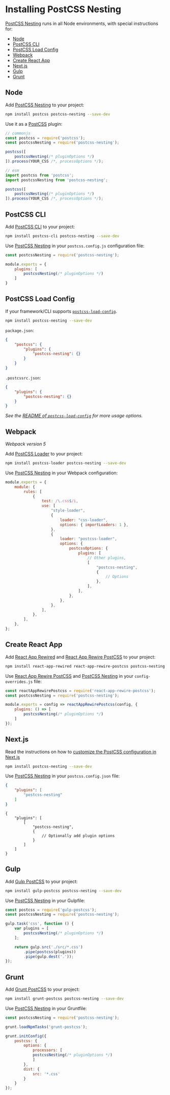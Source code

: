 # Installing PostCSS Nesting

[PostCSS Nesting] runs in all Node environments, with special instructions for:

- [Node](#node)
- [PostCSS CLI](#postcss-cli)
- [PostCSS Load Config](#postcss-load-config)
- [Webpack](#webpack)
- [Create React App](#create-react-app)
- [Next.js](#nextjs)
- [Gulp](#gulp)
- [Grunt](#grunt)



## Node

Add [PostCSS Nesting] to your project:

```bash
npm install postcss postcss-nesting --save-dev
```

Use it as a [PostCSS] plugin:

```js
// commonjs
const postcss = require('postcss');
const postcssNesting = require('postcss-nesting');

postcss([
	postcssNesting(/* pluginOptions */)
]).process(YOUR_CSS /*, processOptions */);
```

```js
// esm
import postcss from 'postcss';
import postcssNesting from 'postcss-nesting';

postcss([
	postcssNesting(/* pluginOptions */)
]).process(YOUR_CSS /*, processOptions */);
```

## PostCSS CLI

Add [PostCSS CLI] to your project:

```bash
npm install postcss-cli postcss-nesting --save-dev
```

Use [PostCSS Nesting] in your `postcss.config.js` configuration file:

```js
const postcssNesting = require('postcss-nesting');

module.exports = {
	plugins: [
		postcssNesting(/* pluginOptions */)
	]
}
```

## PostCSS Load Config

If your framework/CLI supports [`postcss-load-config`](https://github.com/postcss/postcss-load-config).

```bash
npm install postcss-nesting --save-dev
```

`package.json`:

```json
{
	"postcss": {
		"plugins": {
			"postcss-nesting": {}
		}
	}
}
```

`.postcssrc.json`:

```json
{
	"plugins": {
		"postcss-nesting": {}
	}
}
```

_See the [README of `postcss-load-config`](https://github.com/postcss/postcss-load-config#usage) for more usage options._

## Webpack

_Webpack version 5_

Add [PostCSS Loader] to your project:

```bash
npm install postcss-loader postcss-nesting --save-dev
```

Use [PostCSS Nesting] in your Webpack configuration:

```js
module.exports = {
	module: {
		rules: [
			{
				test: /\.css$/i,
				use: [
					"style-loader",
					{
						loader: "css-loader",
						options: { importLoaders: 1 },
					},
					{
						loader: "postcss-loader",
						options: {
							postcssOptions: {
								plugins: [
									// Other plugins,
									[
										"postcss-nesting",
										{
											// Options
										},
									],
								],
							},
						},
					},
				],
			},
		],
	},
};
```

## Create React App

Add [React App Rewired] and [React App Rewire PostCSS] to your project:

```bash
npm install react-app-rewired react-app-rewire-postcss postcss-nesting --save-dev
```

Use [React App Rewire PostCSS] and [PostCSS Nesting] in your
`config-overrides.js` file:

```js
const reactAppRewirePostcss = require('react-app-rewire-postcss');
const postcssNesting = require('postcss-nesting');

module.exports = config => reactAppRewirePostcss(config, {
	plugins: () => [
		postcssNesting(/* pluginOptions */)
	]
});
```

## Next.js

Read the instructions on how to [customize the PostCSS configuration in Next.js](https://nextjs.org/docs/advanced-features/customizing-postcss-config)

```bash
npm install postcss-nesting --save-dev
```

Use [PostCSS Nesting] in your `postcss.config.json` file:

```json
{
	"plugins": [
		"postcss-nesting"
	]
}
```

```json5
{
	"plugins": [
		[
			"postcss-nesting",
			{
				// Optionally add plugin options
			}
		]
	]
}
```

## Gulp

Add [Gulp PostCSS] to your project:

```bash
npm install gulp-postcss postcss-nesting --save-dev
```

Use [PostCSS Nesting] in your Gulpfile:

```js
const postcss = require('gulp-postcss');
const postcssNesting = require('postcss-nesting');

gulp.task('css', function () {
	var plugins = [
		postcssNesting(/* pluginOptions */)
	];

	return gulp.src('./src/*.css')
		.pipe(postcss(plugins))
		.pipe(gulp.dest('.'));
});
```

## Grunt

Add [Grunt PostCSS] to your project:

```bash
npm install grunt-postcss postcss-nesting --save-dev
```

Use [PostCSS Nesting] in your Gruntfile:

```js
const postcssNesting = require('postcss-nesting');

grunt.loadNpmTasks('grunt-postcss');

grunt.initConfig({
	postcss: {
		options: {
			processors: [
			postcssNesting(/* pluginOptions */)
			]
		},
		dist: {
			src: '*.css'
		}
	}
});
```

[Gulp PostCSS]: https://github.com/postcss/gulp-postcss
[Grunt PostCSS]: https://github.com/nDmitry/grunt-postcss
[PostCSS]: https://github.com/postcss/postcss
[PostCSS CLI]: https://github.com/postcss/postcss-cli
[PostCSS Loader]: https://github.com/postcss/postcss-loader
[PostCSS Nesting]: https://github.com/csstools/postcss-plugins/tree/main/plugins/postcss-nesting
[React App Rewire PostCSS]: https://github.com/csstools/react-app-rewire-postcss
[React App Rewired]: https://github.com/timarney/react-app-rewired
[Next.js]: https://nextjs.org
